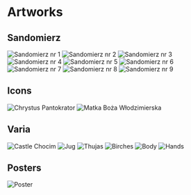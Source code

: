 # Artworks

## Sandomierz

<img src="san_1.JPG" alt="Sandomierz nr 1">

<img src="san_2.JPG" alt="Sandomierz nr 2">

<img src="san_3.JPG" alt="Sandomierz nr 3">

<img src="san_4.JPG" alt="Sandomierz nr 4">

<img src="san_5.JPG" alt="Sandomierz nr 5">

<img src="san_6.JPG" alt="Sandomierz nr 6">

<img src="san_7.JPG" alt="Sandomierz nr 7">

<img src="san_8.JPG" alt="Sandomierz nr 8">

<img src="san_9.JPG" alt="Sandomierz nr 9">

## Icons

<img src="icon_1.JPEG" alt="Chrystus Pantokrator">

<img src="icon_2.jpeg" alt="Matka Boża Włodzimierska">

## Varia

<img src="zamek.JPEG" alt="Castle Chocim">

<img src="dzban.JPEG" alt="Jug">

<img src="tuje.JPEG" alt="Thujas">

<img src="brzozy.jpeg" alt="Birches">

<img src="postac.jpg" alt="Body">

<img src="rece.JPG" alt="Hands">

## Posters

<img src="stringtheory.jpg" alt="Poster">



